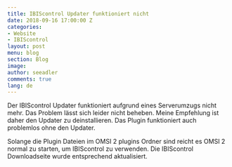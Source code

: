 ```yaml
---
title: IBIScontrol Updater funktioniert nicht
date: 2018-09-16 17:00:00 Z
categories:
- Website
- IBIScontrol
layout: post
menu: blog
section: Blog
image:
author: seeadler
comments: true
lang: de
---
```


Der IBIScontrol Updater funktioniert aufgrund eines Serverumzugs nicht mehr. Das Problem lässt sich leider nicht beheben. Meine Empfehlung ist daher den Updater zu deinstallieren. Das Plugin funktioniert auch problemlos ohne den Updater.

Solange die Plugin Dateien im OMSI 2 plugins Ordner sind reicht es OMSI 2 normal zu starten, um IBIScontrol zu verwenden. Die IBIScontrol Downloadseite wurde entsprechend aktualisiert.